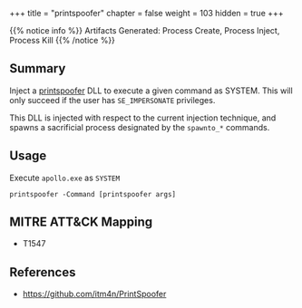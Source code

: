 +++
title = "printspoofer"
chapter = false
weight = 103
hidden = true
+++

{{% notice info %}}
Artifacts Generated: Process Create, Process Inject, Process Kill
{{% /notice %}}

## Summary
Inject a [printspoofer](https://github.com/itm4n/PrintSpoofer) DLL to execute a given command as SYSTEM. This will only succeed if the user has `SE_IMPERSONATE` privileges.

This DLL is injected with respect to the current injection technique, and spawns a sacrificial process designated by the `spawnto_*` commands.

## Usage
Execute `apollo.exe` as `SYSTEM`
```
printspoofer -Command [printspoofer args]
```

## MITRE ATT&CK Mapping

- T1547

## References

- https://github.com/itm4n/PrintSpoofer
